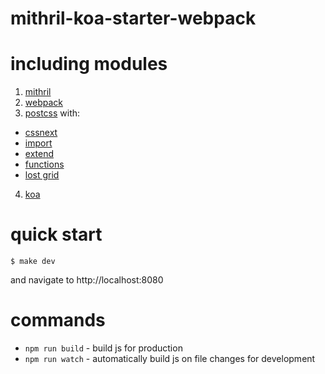 # mithril-koa-starter-webpack

# including modules

1. [mithril](https://github.com/lhorie/mithril.js)
2. [webpack](https://npmjs.com/package/webpack)
3. [postcss](https://github.com/postcss/postcss) with:
  * [cssnext](https://github.com/cssnext/postcss-cssnext)
  * [import](https://github.com/postcss/postcss-import)
  * [extend](https://github.com/travco/postcss-extend)
  * [functions](https://github.com/andyjansson/postcss-functions)
  * [lost grid](https://github.com/corysimmons/lost)
4. [koa](https://github.com/koajs/koa)

# quick start

```
$ make dev
```
and navigate to http://localhost:8080

# commands

* `npm run build` - build js for production
* `npm run watch` - automatically build js on file changes for development

